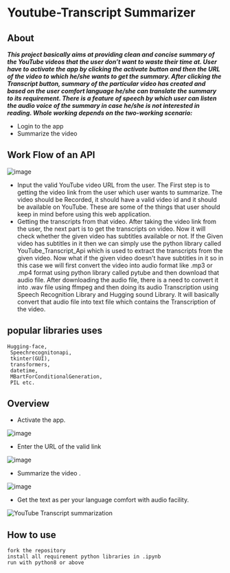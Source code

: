 # Youtube-Transcript Summarizer

## About

***This project basically aims at providing clean and concise summary of the YouTube videos that the user don’t want to waste their time at.
User have to activate the app by clicking the activate button and then the URL of the video to which he/she wants to get the summary. After clicking the Transcript button, summary of the particular video has created and based on the user comfort language he/she can translate the summary  to its requirement. 
There is a feature of speech by which user can listen the audio voice of the summary in case he/she is not interested in reading.
Whole working depends on the two-working scenario:***
* Login to the app
* Summarize the video

## Work Flow of an API

![image](https://user-images.githubusercontent.com/75423160/211209469-ec987fc8-e423-43c4-bcb9-fb9ff78d7515.png)
* Input the valid YouTube video URL from the user. The First step is to getting the video link from the user which user wants to summarize. The video should be Recorded, it should have a valid video id and it should be available on YouTube. These are some of the things that user should keep in mind before using this web application.
* Getting the transcripts from that video. After taking the video link from the user, the next part is to get the transcripts on video. Now it will check whether the given video has subtitles available or not. If the Given video has subtitles in it then we can simply use the python library called YouTube_Transcript_Api which is used to extract the transcripts from the given video. Now what if the given video doesn't have subtitles in it so in this case we will first convert the video into audio format like .mp3 or .mp4 format using python library called pytube and then download that audio file. After downloading the audio file, there is a need to convert it into .wav file using ffmpeg and then doing its audio Transcription using Speech Recognition Library and Hugging sound Library. It will basically convert that audio file into text file which contains the Transcription of the video.

## popular libraries uses

```
Hugging-face,
 Speechrecognitonapi,
 tkinter(GUI),
 transformers,
 datetime,
 MBartForConditionalGeneration, 
 PIL etc. 
```

## Overview

* Activate the app.

![image](https://user-images.githubusercontent.com/75423160/211209580-08df9848-a616-450f-be3f-79795d954ee4.png)

* Enter the URL of the valid link

![image](https://user-images.githubusercontent.com/75423160/211209596-237f2e2a-0c4f-48c9-9079-62a831f5825c.png)

* Summarize the video .

![image](https://user-images.githubusercontent.com/75423160/211209625-96d160e5-a17a-4646-b9e9-d3ac153e4d13.png)

* Get the text as per your language comfort with audio facility.

![YouTube Transcript summarization](https://user-images.githubusercontent.com/75423160/211209774-797d35d9-fc59-4724-90b2-019711c19363.png)

## How to use

```
fork the repository
install all requirement python libraries in .ipynb
run with python8 or above
```
